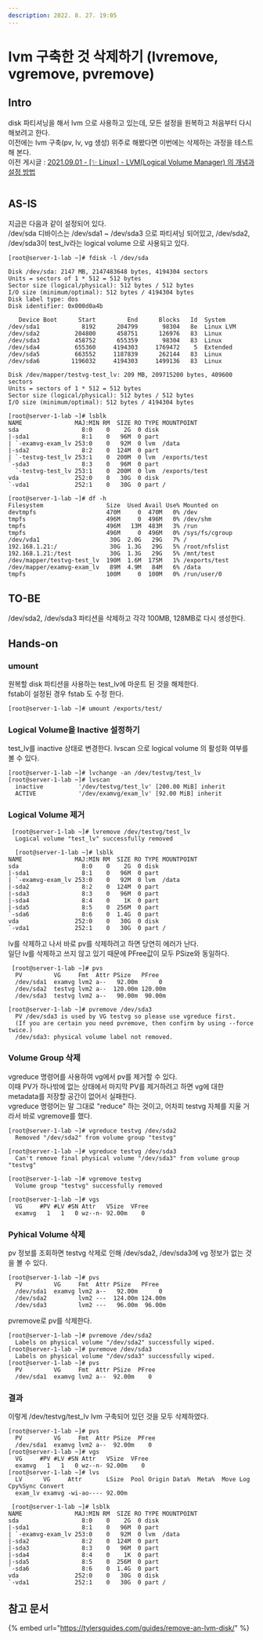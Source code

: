 ```yaml
---
description: 2022. 8. 27. 19:05
---
```


# lvm 구축한 것 삭제하기 (lvremove, vgremove, pvremove)

## Intro

disk 파티셔닝을 해서 lvm 으로 사용하고 있는데, 모든 설정을 원복하고 처음부터 다시 해보려고 한다.\
이전에는 lvm 구축(pv, lv, vg 생성) 위주로 해봤다면 이번에는 삭제하는 과정을 테스트 해 본다.\
이전 게시글 : [2021.09.01 - \[✨ Linux\] - LVM(Logical Volume Manager) 의 개념과 설정 방법](lvm-logical-volume-manager.md)

<figure><img src="https://blog.kakaocdn.net/dn/HCvKS/btrKIziXmbO/PkSNVRoGoqPgfJ9rRE08rk/img.png" alt=""><figcaption></figcaption></figure>

## **AS-IS**

지금은 다음과 같이 설정되어 있다.\
/dev/sda 디바이스는 /dev/sda1 \~ /dev/sda3 으로 파티셔닝 되어있고, /dev/sda2, /dev/sda3이 test\_lv라는 logical volume 으로 사용되고 있다.

```shell-session
[root@server-1-lab ~]# fdisk -l /dev/sda

Disk /dev/sda: 2147 MB, 2147483648 bytes, 4194304 sectors
Units = sectors of 1 * 512 = 512 bytes
Sector size (logical/physical): 512 bytes / 512 bytes
I/O size (minimum/optimal): 512 bytes / 4194304 bytes
Disk label type: dos
Disk identifier: 0x000d0a4b

   Device Boot      Start         End      Blocks   Id  System
/dev/sda1            8192      204799       98304   8e  Linux LVM
/dev/sda2          204800      458751      126976   83  Linux
/dev/sda3          458752      655359       98304   83  Linux
/dev/sda4          655360     4194303     1769472    5  Extended
/dev/sda5          663552     1187839      262144   83  Linux
/dev/sda6         1196032     4194303     1499136   83  Linux

Disk /dev/mapper/testvg-test_lv: 209 MB, 209715200 bytes, 409600 sectors
Units = sectors of 1 * 512 = 512 bytes
Sector size (logical/physical): 512 bytes / 512 bytes
I/O size (minimum/optimal): 512 bytes / 4194304 bytes

[root@server-1-lab ~]# lsblk
NAME               MAJ:MIN RM  SIZE RO TYPE MOUNTPOINT
sda                  8:0    0    2G  0 disk
|-sda1               8:1    0   96M  0 part
| `-examvg-exam_lv 253:0    0   92M  0 lvm  /data
|-sda2               8:2    0  124M  0 part
| `-testvg-test_lv 253:1    0  200M  0 lvm  /exports/test
`-sda3               8:3    0   96M  0 part
  `-testvg-test_lv 253:1    0  200M  0 lvm  /exports/test
vda                252:0    0   30G  0 disk
`-vda1             252:1    0   30G  0 part /

[root@server-1-lab ~]# df -h
Filesystem                  Size  Used Avail Use% Mounted on
devtmpfs                    470M     0  470M   0% /dev
tmpfs                       496M     0  496M   0% /dev/shm
tmpfs                       496M   13M  483M   3% /run
tmpfs                       496M     0  496M   0% /sys/fs/cgroup
/dev/vda1                    30G  2.0G   29G   7% /
192.168.1.21:/               30G  1.3G   29G   5% /root/nfslist
192.168.1.21:/test           30G  1.3G   29G   5% /mnt/test
/dev/mapper/testvg-test_lv  190M  1.6M  175M   1% /exports/test
/dev/mapper/examvg-exam_lv   89M  4.9M   84M   6% /data
tmpfs                       100M     0  100M   0% /run/user/0
```



## **TO-BE**

/dev/sda2, /dev/sda3 파티션을 삭제하고 각각 100MB, 128MB로 다시 생성한다.



## Hands-on

### **umount**

원복할 disk 파티션을 사용하는 test\_lv에 마운트 된 것을 해제한다.\
fstab이 설정된 경우 fstab 도 수정 한다.

```shell-session
[root@server-1-lab ~]# umount /exports/test/
```

### **Logical Volume을 Inactive 설정하기**

test\_lv를 inactive 상태로 변경한다. lvscan 으로 logical volume 의 활성화 여부를 볼 수 있다.

```shell-session
[root@server-1-lab ~]# lvchange -an /dev/testvg/test_lv
[root@server-1-lab ~]# lvscan
  inactive          '/dev/testvg/test_lv' [200.00 MiB] inherit
  ACTIVE            '/dev/examvg/exam_lv' [92.00 MiB] inherit
```

### **Logical Volume 제거**

```shell-session
 [root@server-1-lab ~]# lvremove /dev/testvg/test_lv
  Logical volume "test_lv" successfully removed

  [root@server-1-lab ~]# lsblk
NAME               MAJ:MIN RM  SIZE RO TYPE MOUNTPOINT
sda                  8:0    0    2G  0 disk
|-sda1               8:1    0   96M  0 part
| `-examvg-exam_lv 253:0    0   92M  0 lvm  /data
|-sda2               8:2    0  124M  0 part
|-sda3               8:3    0   96M  0 part
|-sda4               8:4    0    1K  0 part
|-sda5               8:5    0  256M  0 part
`-sda6               8:6    0  1.4G  0 part
vda                252:0    0   30G  0 disk
`-vda1             252:1    0   30G  0 part /
```

lv를 삭제하고 나서 바로 pv를 삭제하려고 하면 당연히 에러가 난다.\
일단 lv를 삭제하고 쓰지 않고 있기 때문에 PFree값이 모두 PSize와 동일하다.

```shell-session
 [root@server-1-lab ~]# pvs
  PV         VG     Fmt  Attr PSize   PFree
  /dev/sda1  examvg lvm2 a--   92.00m      0
  /dev/sda2  testvg lvm2 a--  120.00m 120.00m
  /dev/sda3  testvg lvm2 a--   90.00m  90.00m

[root@server-1-lab ~]# pvremove /dev/sda3
  PV /dev/sda3 is used by VG testvg so please use vgreduce first.
  (If you are certain you need pvremove, then confirm by using --force twice.)
  /dev/sda3: physical volume label not removed.
```

### **Volume Group 삭제**

vgreduce 명령어를 사용하여 vg에서 pv를 제거할 수 있다.\
이때 PV가 하나밖에 없는 상태에서 마지막 PV를 제거하려고 하면 vg에 대한 metadata를 저장할 공간이 없어서 실패한다.\
vgreduce 명령어는 말 그대로 "reduce" 하는 것이고, 어차피 testvg 자체를 지울 거라서 바로 vgremove를 했다.

```shell-session
[root@server-1-lab ~]# vgreduce testvg /dev/sda2
  Removed "/dev/sda2" from volume group "testvg"

[root@server-1-lab ~]# vgreduce testvg /dev/sda3
  Can't remove final physical volume "/dev/sda3" from volume group "testvg"

[root@server-1-lab ~]# vgremove testvg
  Volume group "testvg" successfully removed

[root@server-1-lab ~]# vgs
  VG     #PV #LV #SN Attr   VSize  VFree
  examvg   1   1   0 wz--n- 92.00m    0
```

### **Pyhical Volume 삭제**

pv 정보를 조회하면 testvg 삭제로 인해 /dev/sda2, /dev/sda3에 vg 정보가 없는 것을 볼 수 있다.

```shell-session
[root@server-1-lab ~]# pvs
  PV         VG     Fmt  Attr PSize   PFree
  /dev/sda1  examvg lvm2 a--   92.00m      0
  /dev/sda2         lvm2 ---  124.00m 124.00m
  /dev/sda3         lvm2 ---   96.00m  96.00m
```

pvremove로 pv를 삭제한다.

```shell-session
[root@server-1-lab ~]# pvremove /dev/sda2
  Labels on physical volume "/dev/sda2" successfully wiped.
[root@server-1-lab ~]# pvremove /dev/sda3
  Labels on physical volume "/dev/sda3" successfully wiped.
[root@server-1-lab ~]# pvs
  PV         VG     Fmt  Attr PSize  PFree
  /dev/sda1  examvg lvm2 a--  92.00m    0
```

### 결과

이렇게 /dev/testvg/test\_lv lvm 구축되어 있던 것을 모두 삭제하였다.

```shell-session
[root@server-1-lab ~]# pvs
  PV         VG     Fmt  Attr PSize  PFree
  /dev/sda1  examvg lvm2 a--  92.00m    0
[root@server-1-lab ~]# vgs
  VG     #PV #LV #SN Attr   VSize  VFree
  examvg   1   1   0 wz--n- 92.00m    0
[root@server-1-lab ~]# lvs
  LV      VG     Attr       LSize  Pool Origin Data%  Meta%  Move Log Cpy%Sync Convert
  exam_lv examvg -wi-ao---- 92.00m

 [root@server-1-lab ~]# lsblk
NAME               MAJ:MIN RM  SIZE RO TYPE MOUNTPOINT
sda                  8:0    0    2G  0 disk
|-sda1               8:1    0   96M  0 part
| `-examvg-exam_lv 253:0    0   92M  0 lvm  /data
|-sda2               8:2    0  124M  0 part
|-sda3               8:3    0   96M  0 part
|-sda4               8:4    0    1K  0 part
|-sda5               8:5    0  256M  0 part
`-sda6               8:6    0  1.4G  0 part
vda                252:0    0   30G  0 disk
`-vda1             252:1    0   30G  0 part /
```



## **참고 문서**

{% embed url="https://tylersguides.com/guides/remove-an-lvm-disk/" %}


